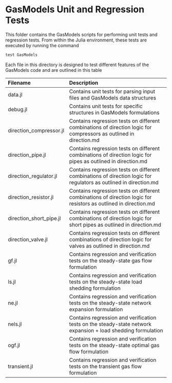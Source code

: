 # GasModels Unit and Regression Tests

This folder contains the GasModels scripts for performing unit tests and regression tests. From within the Julia environment, these tests are executed by running the command

```julia
test GasModels
```

Each file in this directory is designed to test different features of the GasModels code and are outlined in this table


| Filename                | Description    |
| :-------------          | :------------- |
| data.jl                 | Contains unit tests for parsing input files and GasModels data structures                                          |
| debug.jl                | Contains unit tests for specific structures in GasModels formulations                                              |
| direction_compressor.jl | Contains regression tests on different combinations of direction logic for compressors as outlined in direction.md |
| direction_pipe.jl       | Contains regression tests on different combinations of direction logic for pipes as outlined in direction.md       |
| direction_regulator.jl  | Contains regression tests on different combinations of direction logic for regulators as outlined in direction.md  |
| direction_resistor.jl   | Contains regression tests on different combinations of direction logic for resistors as outlined in direction.md   |
| direction_short_pipe.jl | Contains regression tests on different combinations of direction logic for short pipes as outlined in direction.md |
| direction_valve.jl      | Contains regression tests on different combinations of direction logic for valves as outlined in direction.md      |
| gf.jl                   | Contains regression and verification tests on the steady-state gas flow formulation                                |
| ls.jl                   | Contains regression and verification tests on the steady-state load shedding formulation                           |
| ne.jl                   | Contains regression and verification tests on the steady-state network expansion formulation                       |
| nels.jl                 | Contains regression and verification tests on the steady-state network expansion + load shedding formulation       |
| ogf.jl                  | Contains regression and verification tests on the steady-state optimal gas flow formulation                        |
| transient.jl            | Contains regression and verification tests on the transient gas flow formulation                                   |
